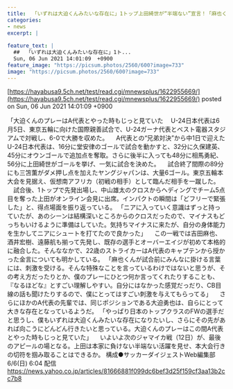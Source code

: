 ```yaml
---
title:  「いずれは大迫くんみたいな存在に」1トップ上田綺世が“半端ない”宣言！「麻也くんの試合前の言葉」にも刺激  13試合6得点  
categories:
- news
excerpt: |
  
feature_text: |
  ##  「いずれは大迫くんみたいな存在に」1ト...
  Sun, 06 Jun 2021 14:01:09  +0900
feature_image: "https://picsum.photos/2560/600?image=733"
image: "https://picsum.photos/2560/600?image=733"
---
```


[https://hayabusa9.5ch.net/test/read.cgi/mnewsplus/1622955669/](https://hayabusa9.5ch.net/test/read.cgi/mnewsplus/1622955669/)
posted on Sun, 06 Jun 2021 14:01:09  +0900

<!--more-->

「大迫くんのプレーはA代表とやった時もじっと見ていた 　U-24日本代表は6月5日、東京五輪に向けた国際親善試合で、U-24ガーナ代表とベスト電器スタジアムで対戦し、6-0で大勝を収めた。 　A代表との“兄弟対決”から中1日で迎えたU-24日本代表は、16分に堂安律のゴールで試合を動かすと、32分に久保建英、45分にオウンゴールで追加点を奪取。さらに後半に入っても48分に相馬勇紀、56分に上田綺世がゴールを挙げ、一気に試合を決めた。 　試合終了間際の89分にも三笘薫がダメ押し点を加えたヤングジャパンは、大量6ゴール。東京五輪本大会を見据え、仮想南アフリカ（初戦の相手）として臨んだ相手を一蹴した。 　試合後、1トップで先発出場し、中山雄太のクロスからヘディングでチーム5点目を奪った上田がオンライン会見に出席。インパクトの瞬間は「どフリーで緊張した」と、得点場面を振り返っている。 「ニアに入っていく意識はずっと持っていたが、あのシーンは結構深いところからのクロスだったので、マイナスもどっちもいけるように準備はしていた。気持ちマイナスに来たが、自分の身体能力を生かしてニアにシュートを打てたので良かった」 　この一戦では吉田麻也、酒井宏樹、遠藤航も揃って先発し、既存の選手とオーバーエイジが初めて本格的に融合した。そんななかで、22歳のストライカーはA代表のキャプテンから授かった金言についても明かしている。 「麻也くんが試合前にみんなに掛ける言葉には、刺激を受ける。そんな特殊なことを言っているわけではないと思うが、その考え方だったりとか、僕のプレーにひとつ何か言ってくれたりすることも、『なるほどな』とすごい理解しやすい。自分にはなかった感覚だっだり、CB目線の話も聞けたりするので、僕にとってはすごい刺激を与えてもらってる」 　さらにほかのA代表の先輩では、同じポジションである大迫勇也は、自らにとって大きな存在となっているようだ。 「やっぱり日本のトップクラスのFWの選手だと思うし、僕もいずれは大迫くんみたいな存在になりたいし、さらにその先があれば向こうにどんどん行きたいと思っている。大迫くんのプレーはこの間A代表とやった時もじっと見ていた」 　いよいよ次のジャマイカ戦（12日）が、最後のアピールの場となる。上田は本家に負けない半端ない活躍を見せ、本大会行きの切符を掴み取ることはできるか。 構成●サッカーダイジェストWeb編集部 6/6(日) 6:04 配信 https://news.yahoo.co.jp/articles/81666881f099dc6bef3d25f159cf3aa13b2cc7b8
